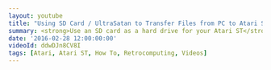 ```yaml
---
layout: youtube
title: "Using SD Card / UltraSatan to Transfer Files from PC to Atari ST"
summary: <strong>Use an SD card as a hard drive for your Atari ST</strong>. If you want to make a large number of files available on your ST, Ultrasatan is the way to go.
date: '2016-02-28 12:00:00:00'
videoId: ddwDJn8CV8I
tags: [Atari, Atari ST, How To, Retrocomputing, Videos]
---
```



